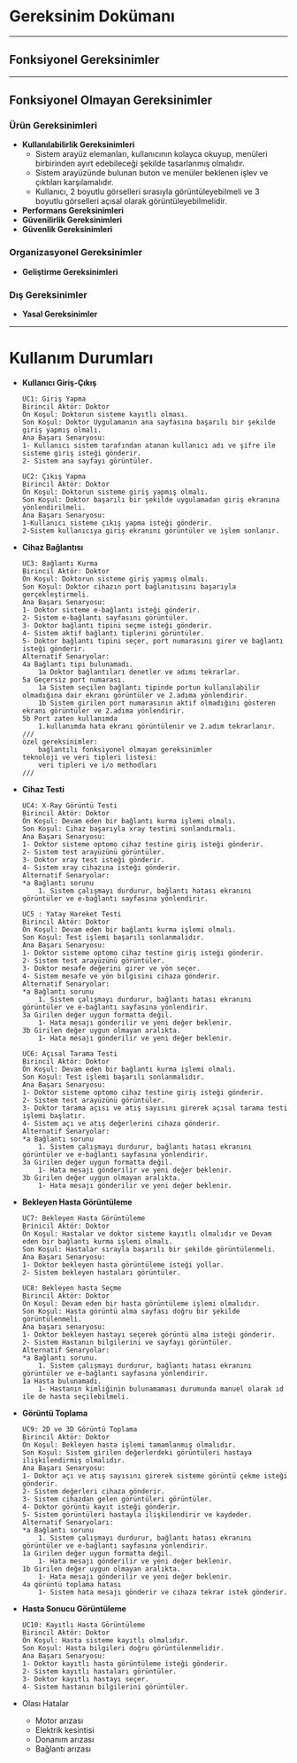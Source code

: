 # Gereksinim Dokümanı
---
## Fonksiyonel Gereksinimler
---
## Fonksiyonel Olmayan Gereksinimler

### Ürün Gereksinimleri
- **Kullanılabilirlik Gereksinimleri**
    - Sistem arayüz elemanları, kullanıcının kolayca okuyup, menüleri birbirinden ayırt edebileceği şekilde tasarlanmış olmalıdır.
    - Sistem arayüzünde bulunan buton ve menüler beklenen işlev ve çıktıları karşılamalıdır.
    - Kullanıcı, 2 boyutlu görselleri sırasıyla görüntüleyebilmeli ve  3 boyutlu görselleri açısal olarak görüntüleyebilmelidir.
- **Performans Gereksinimleri**
- **Güvenilirlik Gereksinimleri** 
- **Güvenlik Gereksinimleri**

### Organizasyonel Gereksinimler
- **Geliştirme Gereksinimleri**

### Dış Gereksinimler
- **Yasal Gereksinimler**

---

# Kullanım Durumları

- **Kullanıcı Giriş-Çıkış**
    ```
    UC1: Giriş Yapma
    Birincil Aktör: Doktor
    Ön Koşul: Doktorun sisteme kayıtlı olması.
    Son Koşul: Doktor Uygulamanın ana sayfasına başarılı bir şekilde giriş yapmış olmalı.
    Ana Başarı Senaryosu:
    1- Kullanıcı sistem tarafından atanan kullanıcı adı ve şifre ile sisteme giriş isteği gönderir.
    2- Sistem ana sayfayı görüntüler.
    ```

    ```
    UC2: Çıkış Yapma
    Birincil Aktör: Doktor
    Ön Koşul: Doktorun sisteme giriş yapmış olmalı.
    Son Koşul: Doktor başarılı bir şekilde uygulamadan giriş ekranına yönlendirilmeli.
    Ana Başarı Senaryosu:
    1-Kullanıcı sisteme çıkış yapma isteği gönderir.
    2-Sistem kullanıcıya giriş ekranını görüntüler ve işlem sonlanır.
    ```

- **Cihaz Bağlantısı**
    ```
    UC3: Bağlantı Kurma
    Birincil Aktör: Doktor
    Ön Koşul: Doktorun sisteme giriş yapmış olmalı.
    Son Koşul: Doktor cihazın port bağlanıtısını başarıyla gerçekleştirmeli.
    Ana Başarı Senaryosu:
    1- Doktor sisteme e-bağlantı isteği gönderir.
    2- Sistem e-bağlantı sayfasını görüntüler.
    3- Doktor bağlantı tipini seçme isteği gönderir.
    4- Sistem aktif bağlantı tiplerini görüntüler.
    5- Doktor bağlantı tipini seçer, port numarasını girer ve bağlantı isteği gönderir. 
    Alternatif Senaryolar:
    4a Bağlantı tipi bulunamadı.
        1a Doktor bağlantıları denetler ve adımı tekrarlar.
    5a Geçersiz port numarası.
        1a Sistem seçilen bağlantı tipinde portun kullanılabilir olmadığına dair ekranı görüntüler ve 2.adıma yönlendirir.
        1b Sistem girilen port numarasının aktif olmadığını gösteren ekranı görüntüler ve 2.adıma yönlendirir.
    5b Port zaten kullanımda
        1.kullanımda hata ekranı görüntülenir ve 2.adım tekrarlanır.
    ///
    özel gereksinimler:
        bağlantılı fonksiyonel olmayan gereksinimler
    teknoloji ve veri tipleri listesi:
        veri tipleri ve i/o methodları
    ///
    ```

- **Cihaz Testi**
    ```
    UC4: X-Ray Görüntü Testi
    Birincil Aktör: Doktor
    Ön Koşul: Devam eden bir bağlantı kurma işlemi olmalı.
    Son Koşul: Cihaz başarıyla xray testini sonlandırmalı.
    Ana Başarı Senaryosu:
    1- Doktor sisteme optomo cihaz testine giriş isteği gönderir.
    2- Sistem test arayüzünü görüntüler.
    3- Doktor xray test isteği gönderir.
    4- Sistem xray cihazına isteği gönderir.
    Alternatif Senaryolar:
    *a Bağlantı sorunu
        1. Sistem çalışmayı durdurur, bağlantı hatası ekranını görüntüler ve e-bağlantı sayfasına yönlendirir.
    ```
    ```
    UC5 : Yatay Hareket Testi
    Birincil Aktör: Doktor
    Ön Koşul: Devam eden bir bağlantı kurma işlemi olmalı.
    Son Koşul: Test işlemi başarılı sonlanmalıdır.
    Ana Başarı Senaryosu:
    1- Doktor sisteme optomo cihaz testine giriş isteği gönderir.
    2- Sistem test arayüzünü görüntüler.
    3- Doktor mesafe değerini girer ve yön seçer.
    4- Sistem mesafe ve yön bilgisini cihaza gönderir.
    Alternatif Senaryolar:
    *a Bağlantı sorunu
        1. Sistem çalışmayı durdurur, bağlantı hatası ekranını görüntüler ve e-bağlantı sayfasına yönlendirir.
    3a Girilen değer uygun formatta değil.
        1- Hata mesajı gönderilir ve yeni değer beklenir.
    3b Girilen değer uygun olmayan aralıkta.
        1- Hata mesajı gönderilir ve yeni değer beklenir.
    ```
    ```
    UC6: Açısal Tarama Testi
    Birincil Aktör: Doktor
    Ön Koşul: Devam eden bir bağlantı kurma işlemi olmalı.
    Son Koşul: Test işlemi başarılı sonlanmalıdır.
    Ana Başarı Senaryosu:
    1- Doktor sisteme optomo cihaz testine giriş isteği gönderir.
    2- Sistem test arayüzünü görüntüler.
    3- Doktor tarama açısı ve atış sayısını girerek açısal tarama testi işlemi başlatır.
    4- Sistem açı ve atış değerlerini cihaza gönderir.
    Alternatif Senaryolar:
    *a Bağlantı sorunu
        1. Sistem çalışmayı durdurur, bağlantı hatası ekranını görüntüler ve e-bağlantı sayfasına yönlendirir.
    3a Girilen değer uygun formatta değil.
        1- Hata mesajı gönderilir ve yeni değer beklenir.
    3b Girilen değer uygun olmayan aralıkta.
        1- Hata mesajı gönderilir ve yeni değer beklenir.

    ```
- **Bekleyen Hasta Görüntüleme**
    ```
    UC7: Bekleyen Hasta Görüntüleme
    Brinicil Aktör: Doktor
    Ön Koşul: Hastalar ve doktor sisteme kayıtlı olmalıdır ve Devam eden bir bağlantı kurma işlemi olmalı.
    Son Koşul: Hastalar sırayla başarılı bir şekilde görüntülenmeli.
    Ana Başarı Senaryosu:
    1- Doktor bekleyen hasta görüntüleme isteği yollar.
    2- Sistem bekleyen hastaları görüntüler.
    ```
    ```
    UC8: Bekleyen hasta Seçme
    Birincil Aktör: Doktor
    Ön Koşul: Devam eden bir hasta görüntüleme işlemi olmalıdır.
    Son Koşul: Hasta görüntü alma sayfası doğru bir şekilde görüntülenmeli.
    Ana başarı senaryosu:
    1- Doktor bekleyen hastayı seçerek görüntü alma isteği gönderir.
    2- Sistem Hastanın bilgilerini ve sayfayı görüntüler.
    Alternatif Senaryolar:
    *a Bağlantı sorunu.
        1. Sistem çalışmayı durdurur, bağlantı hatası ekranını görüntüler ve e-bağlantı sayfasına yönlendirir.
    1a Hasta bulunamadı.
        1- Hastanın kimliğinin bulunamaması durumunda manuel olarak ıd ile de hasta seçilebilmeli.

- **Görüntü Toplama**
    ```
    UC9: 2D ve 3D Görüntü Toplama
    Birincil Aktör: Doktor
    Ön Koşul: Bekleyen hasta işlemi tamamlanmış olmalıdır.
    Son Koşul: Sistem girilen değerlerdeki görüntüleri hastaya ilişkilendirmiş olmalıdır.
    Ana Başarı Senaryosu:
    1- Doktor açı ve atış sayısını girerek sisteme görüntü çekme isteği gönderir.
    2- Sistem değerleri cihaza gönderir.
    3- Sistem cihazdan gelen görüntüleri görüntüler.
    4- Doktor görüntü kayıt isteği gönderir.
    5- Sistem görüntüleri hastayla ilişkilendirir ve kaydeder.
    Alternatif Senaryoları:
    *a Bağlantı sorunu
        1. Sistem çalışmayı durdurur, bağlantı hatası ekranını görüntüler ve e-bağlantı sayfasına yönlendirir.
    1a Girilen değer uygun formatta değil.
        1- Hata mesajı gönderilir ve yeni değer beklenir.
    1b Girilen değer uygun olmayan aralıkta.
        1- Hata mesajı gönderilir ve yeni değer beklenir.
    4a görüntü toplama hatası
        1- Sistem hata mesajı gönderir ve cihaza tekrar istek gönderir.
    ```
- **Hasta Sonucu Görüntüleme**
    ```
    UC10: Kayıtlı Hasta Görüntüleme
    Birincil Aktör: Doktor
    Ön Koşul: Hasta sisteme kayıtlı olmalıdır.
    Son Koşul: Hasta bilgileri doğru görüntülenmelidir.
    Ana Başarı Senaryosu: 
    1- Doktor kayıtlı hasta görüntüleme isteği gönderir.
    2- Sistem kayıtlı hastaları görüntüler.
    3- Doktor kayıtlı hastayı seçer.
    4- Sistem hastanın bilgilerini görüntüler.
    
- Olası Hatalar
    - Motor arızası
    - Elektrik kesintisi
    - Donanım arızası
    - Bağlantı arızası